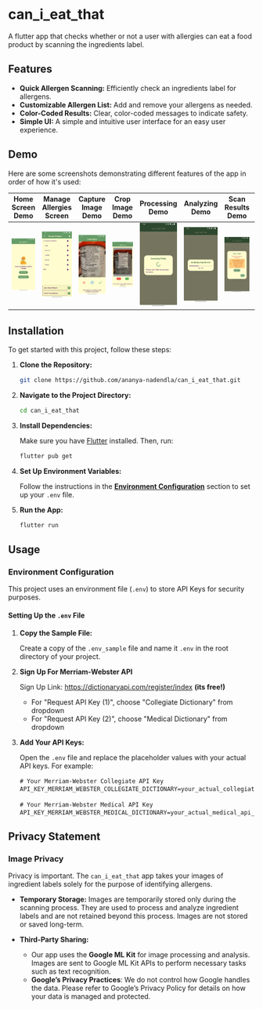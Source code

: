 # can_i_eat_that

A flutter app that checks whether or not a user with allergies can eat a food product by scanning the ingredients label.

## Features

- **Quick Allergen Scanning:** Efficiently check an ingredients label for allergens.
- **Customizable Allergen List:** Add and remove your allergens as needed.
- **Color-Coded Results:** Clear, color-coded messages to indicate safety.
- **Simple UI:** A simple and intuitive user interface for an easy user experience.

## Demo

Here are some screenshots demonstrating different features of the app in order of how it's used:

| **Home Screen Demo** | **Manage Allergies Screen** | **Capture Image Demo** | **Crop Image Demo** | **Processing Demo** | **Analyzing Demo** | **Scan Results Demo** | **Matching Allergens Screen** |
|----------------------|-----------------------------|------------------------|----------------------|---------------------|---------------------|------------------------|-------------------------------|
| <img src="assets/screens/home_screen_demo.JPG" width="200" /> | <img src="assets/screens/manage_allergies_screen_demo.JPG" width="200" /> | <img src="assets/screens/capture_image_demo.JPG" width="200" /> | <img src="assets/screens/crop_image_demo.JPG" width="200" /> | <img src="assets/screens/processing_demo.JPG" width="200" /> | <img src="assets/screens/analyzing_demo.JPG" width="200" /> | <img src="assets/screens/scan_results_demo.JPG" width="200" /> | <img src="assets/screens/matching_allergens_screen_demo.JPG" width="200" />


## Installation

To get started with this project, follow these steps:

1. **Clone the Repository:**

   ```bash
   git clone https://github.com/ananya-nadendla/can_i_eat_that.git
   ```

2. **Navigate to the Project Directory:**

   ```bash
   cd can_i_eat_that
   ```

3. **Install Dependencies:**

   Make sure you have [Flutter](https://flutter.dev/docs/get-started/install) installed. Then, run:

   ```bash
   flutter pub get
   ```

4. **Set Up Environment Variables:**

   Follow the instructions in the [**Environment Configuration**](#environment-configuration) section to set up your `.env` file.

5. **Run the App:**

   ```bash
   flutter run
   ```

## Usage
### Environment Configuration

This project uses an environment file (`.env`) to store API Keys for security purposes.

#### Setting Up the `.env` File

1. **Copy the Sample File:**

   Create a copy of the `.env_sample` file and name it `.env` in the root directory of your project.

2.  **Sign Up For Merriam-Webster API**

    Sign Up Link: https://dictionaryapi.com/register/index **(its free!)**
    - For "Request API Key (1)", choose "Collegiate Dictionary" from dropdown
    - For "Request API Key (2)", choose "Medical Dictionary" from dropdown


4. **Add Your API Keys:**

   Open the `.env` file and replace the placeholder values with your actual API keys. For example:

   ```plaintext
   # Your Merriam-Webster Collegiate API Key
   API_KEY_MERRIAM_WEBSTER_COLLEGIATE_DICTIONARY=your_actual_collegiate_api_key

   # Your Merriam-Webster Medical API Key
   API_KEY_MERRIAM_WEBSTER_MEDICAL_DICTIONARY=your_actual_medical_api_key

## Privacy Statement

### Image Privacy

Privacy is important. The `can_i_eat_that` app takes your images of ingredient labels solely for the purpose of identifying allergens. 

- **Temporary Storage:** Images are temporarily stored only during the scanning process. They are used to process and analyze ingredient labels and are not retained beyond this process. Images are not stored or saved long-term. 

- **Third-Party Sharing:** 
   - Our app uses the **Google ML Kit** for image processing and analysis. Images are sent to Google ML Kit APIs to perform necessary tasks such as text recognition.
   - **Google’s Privacy Practices**: We do not control how Google handles the data. Please refer to Google’s Privacy Policy for details on how your data is managed and protected.

